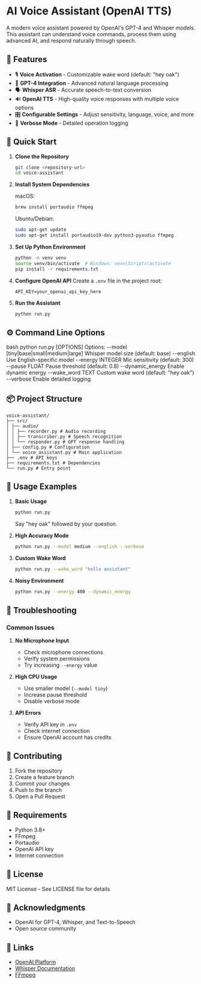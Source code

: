 # AI Voice Assistant (OpenAI TTS)

A modern voice assistant powered by OpenAI's GPT-4 and Whisper models. This assistant can understand voice commands, process them using advanced AI, and respond naturally through speech.

## 🌟 Features

- 🎙️ **Voice Activation** - Customizable wake word (default: "hey oak")
- 🤖 **GPT-4 Integration** - Advanced natural language processing
- 🗣️ **Whisper ASR** - Accurate speech-to-text conversion
- 🔊 **OpenAI TTS** - High-quality voice responses with multiple voice options
- 🎛️ **Configurable Settings** - Adjust sensitivity, language, voice, and more
- 📝 **Verbose Mode** - Detailed operation logging

## 🚀 Quick Start

1. **Clone the Repository**
   ```bash
   git clone <repository-url>
   cd voice-assistant
   ```

2. **Install System Dependencies**

   macOS:
   ```bash
   brew install portaudio ffmpeg
   ```

   Ubuntu/Debian:
   ```bash
   sudo apt-get update
   sudo apt-get install portaudio19-dev python3-pyaudio ffmpeg
   ```

3. **Set Up Python Environment**
   ```bash
   python -m venv venv
   source venv/bin/activate  # Windows: venv\Scripts\activate
   pip install -r requirements.txt
   ```

4. **Configure OpenAI API**
   Create a `.env` file in the project root:
   ```
   API_KEY=your_openai_api_key_here
   ```

5. **Run the Assistant**
   ```bash
   python run.py
   ```

## ⚙️ Command Line Options

bash
python run.py [OPTIONS]
Options:
--model [tiny|base|small|medium|large] Whisper model size (default: base)
--english Use English-specific model
--energy INTEGER Mic sensitivity (default: 300)
--pause FLOAT Pause threshold (default: 0.8)
--dynamic_energy Enable dynamic energy
--wake_word TEXT Custom wake word (default: "hey oak")
--verbose Enable detailed logging



## 📦 Project Structure

   ```
voice-assistant/
├── src/
│ ├── audio/
│ │ ├── recorder.py # Audio recording
│ │ ├── transcriber.py # Speech recognition
│ │ └── responder.py # GPT response handling
│ ├── config.py # Configuration
│ └── voice_assistant.py # Main application
├── .env # API keys
├── requirements.txt # Dependencies
└── run.py # Entry point
   ```


## 🎯 Usage Examples

1. **Basic Usage**
   ```bash
   python run.py
   ```
   Say "hey oak" followed by your question.

2. **High Accuracy Mode**
   ```bash
   python run.py --model medium --english --verbose
   ```

3. **Custom Wake Word**
   ```bash
   python run.py --wake_word "hello assistant"
   ```

4. **Noisy Environment**
   ```bash
   python run.py --energy 400 --dynamic_energy
   ```

## 🔧 Troubleshooting

### Common Issues

1. **No Microphone Input**
   - Check microphone connections
   - Verify system permissions
   - Try increasing `--energy` value

2. **High CPU Usage**
   - Use smaller model (`--model tiny`)
   - Increase pause threshold
   - Disable verbose mode

3. **API Errors**
   - Verify API key in `.env`
   - Check internet connection
   - Ensure OpenAI account has credits

## 🤝 Contributing

1. Fork the repository
2. Create a feature branch
3. Commit your changes
4. Push to the branch
5. Open a Pull Request

## 📝 Requirements

- Python 3.8+
- FFmpeg
- Portaudio
- OpenAI API key
- Internet connection

## 📜 License

MIT License - See LICENSE file for details

## 🙏 Acknowledgments

- OpenAI for GPT-4, Whisper, and Text-to-Speech
- Open source community

## 🔗 Links

- [OpenAI Platform](https://platform.openai.com)
- [Whisper Documentation](https://github.com/openai/whisper)
- [FFmpeg](https://ffmpeg.org)